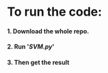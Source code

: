 # To run the code:
#### 1. Download the whole repo.
#### 2. Run '*SVM.py*'
#### 3. Then get the result
